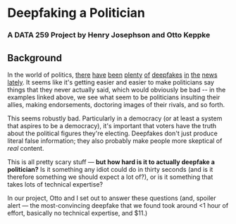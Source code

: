 # Deepfaking a Politician
### A DATA 259 Project by Henry Josephson and Otto Keppke

<!-- add an ai-generated image? could be cute-->

## Background
In the world of politics, [there](https://www.politico.com/newsletters/new-york-playbook/2024/01/23/faked-ai-audio-hits-harlem-politics-00137132) [have](https://www.nbcnews.com/politics/2024-election/fake-joe-biden-robocall-tells-new-hampshire-democrats-not-vote-tuesday-rcna134984) [been](https://www.msn.com/en-in/entertainment/other/ashutosh-rana-opens-up-on-his-deepfake-video-supporting-political-party-it-takes-years-to-build-an-image-just-a-day/ar-BB1mbRvC) [plenty](https://www.npr.org/2023/06/08/1181097435/desantis-campaign-shares-apparent-ai-generated-fake-images-of-trump-and-fauci) [of](https://www.wired.com/story/slovakias-election-deepfakes-show-ai-is-a-danger-to-democracy/) [deepfakes](https://www.cbsnews.com/chicago/news/vallas-campaign-deepfake-video/) [in](https://factcheck.afp.com/doc.afp.com.336Z8Q6) [the](https://www.youtube.com/results?search_query=us+presidents+play+minecraft) [news](https://www.thelocal.dk/20240513/explained-how-ai-deep-fakes-are-bringing-new-tensions-to-danish-politics) [lately](https://www.nytimes.com/2023/10/20/nyregion/ai-robocalls-eric-adams.html). It seems like it's getting easier and easier to make politicians say things that they never actually said, which would obviously be bad -- in the examples linked above, we see what seem to be politicians insulting their allies, making endorsements, doctoring images of their rivals, and so forth.

This seems robustly bad. Particularly in a democracy (or at least a system that aspires to be a democracy), it's important that voters have the truth about the political figures they're electing. Deepfakes don't just produce literal false information; they also probably make people more skeptical of *real* content.

This is all pretty scary stuff — **but how hard is it to actually deepfake a politician?** Is it something any idiot could do in thirty seconds (and is it therefore something we should expect a lot of?), or is it something that takes lots of technical expertise?

In our project, Otto and I set out to answer these questions (and, spoiler alert — the most-convincing deepfake that we found took around <1 hour of effort, basically no technical expertise, and $11.)
